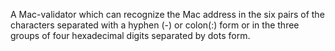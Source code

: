 A Mac-validator which can recognize the Mac address in the six pairs of the characters separated with a hyphen (-) or colon(:) form or in the three groups of four hexadecimal digits separated by dots form.
